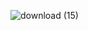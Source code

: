 ![download (15)](https://github.com/Kim-Chaewonn/Kim-Chaewonn/assets/137004973/01ff60cc-c4d2-4575-8ccd-21a9bf7fa0b3)
